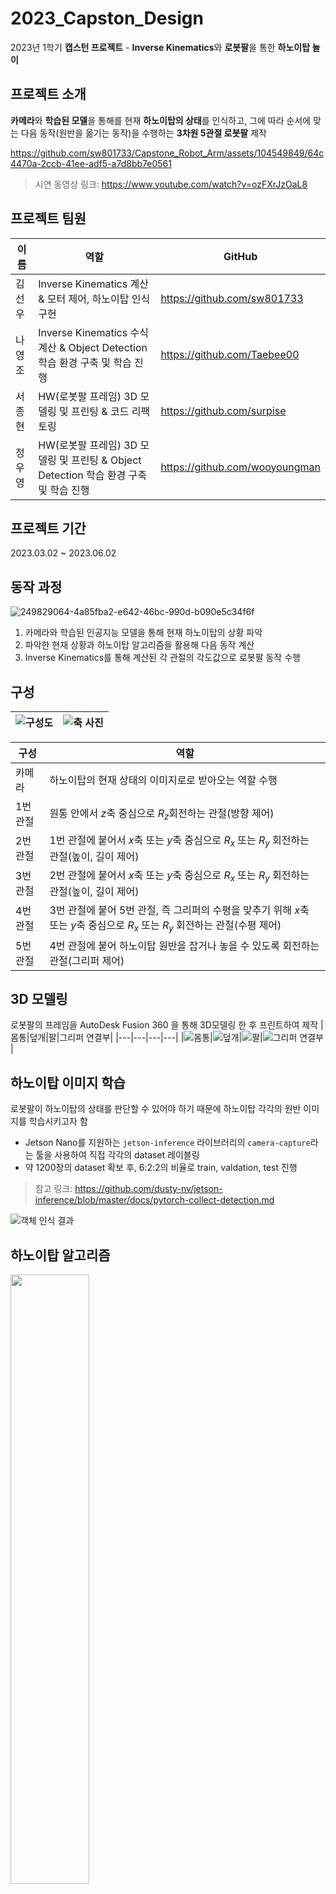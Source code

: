 # 2023_Capston_Design

2023년 1학기 **캡스턴 프로젝트** - **Inverse Kinematics**와 **로봇팔**을 통한 **하노이탑 놀이**

## 프로젝트 소개
**카메라**와 **학습된 모델**을 통해를 현재 **하노이탑의 상태**를 인식하고, 그에 따라 순서에 맞는 다음 동작(원반을 옮기는 동작)을 수행하는 **3차원 5관절 로봇팔** 제작

https://github.com/sw801733/Capstone_Robot_Arm/assets/104549849/64c4470a-2ccb-41ee-adf5-a7d8bb7e0561

> 시연 동영상 링크: https://www.youtube.com/watch?v=ozFXrJzOaL8

## 프로젝트 팀원
|이름|역할|GitHub|
|---|---|---|
|김선우|Inverse Kinematics 계산 & 모터 제어, 하노이탑 인식 구현 |https://github.com/sw801733|
|나영조|Inverse Kinematics 수식 계산 & Object Detection 학습 환경 구축 및 학습 진행|https://github.com/Taebee00|
|서종현|HW(로봇팔 프레임) 3D 모델링 및 프린팅 & 코드 리팩토링|https://github.com/surpise|
|정우영|HW(로봇팔 프레임) 3D 모델링 및 프린팅 & Object Detection 학습 환경 구축 및 학습 진행|https://github.com/wooyoungman|

## 프로젝트 기간
2023.03.02 ~ 2023.06.02

## 동작 과정

![249829064-4a85fba2-e642-46bc-990d-b090e5c34f6f](https://github.com/sw801733/Capstone_Robot_Arm/assets/104549849/f1d231e2-db79-4d19-9bfe-bcb6e114e8a2)

1. 카메라와 학습된 인공지능 모델을 통해 현재 하노이탑의 상황 파악
2. 파악한 현재 상황과 하노이탑 알고리즘을 활용해 다음 동작 계산
3. Inverse Kinematics를 통해 계산된 각 관절의 각도값으로 로봇팔 동작 수행

## 구성
|![구성도](https://github.com/sw801733/Capstone_Robot_Arm/assets/104549849/54f39c26-561d-4bb8-8ad7-1f2cf02f4414)|![축 사진](https://github.com/sw801733/Capstone_Robot_Arm/assets/104549849/9737f79b-d4ae-4c01-8cd7-8b832110e7e6)|
|---|---|

|구성|역할|
|---|---|
|카메라|하노이탑의 현재 상태의 이미지로로 받아오는 역할 수행|
|1번 관절|원통 안에서 $z$축 중심으로 ${R_z}$회전하는 관절(방향 제어)|
|2번 관절|1번 관절에 붙어서 $x$축 또는 $y$축 중심으로 ${R_x}$ 또는 ${R_y}$ 회전하는 관절(높이, 길이 제어)|
|3번 관절|2번 관절에 붙어서 $x$축 또는 $y$축 중심으로 ${R_x}$ 또는 ${R_y}$ 회전하는 관절(높이, 길이 제어)|
|4번 관절|3번 관절에 붙어 5번 관절, 즉 그리퍼의 수평을 맞추기 위해 $x$축 또는 $y$축 중심으로 ${R_x}$ 또는 ${R_y}$ 회전하는 관절(수평 제어)
|5번 관절|4번 관절에 붙어 하노이탑 원반을 잡거나 놓을 수 있도록 회전하는 관절(그리퍼 제어)|

## 3D 모델링
로봇팔의 프레임을 AutoDesk Fusion 360 을 통해 3D모델링 한 후 프린트하여 제작
|몸통|덮개|팔|그리퍼 연결부|
|---|---|---|---|
|![몸통](https://github.com/Taebee00/Capstone_Robot_Arm/assets/104549849/62fd2d3c-c90a-48e5-b4e3-37f964f8c54f)|![덮개](https://github.com/Taebee00/Capstone_Robot_Arm/assets/104549849/3c022401-e23d-462e-888f-298aa8991bbb)|![팔](https://github.com/Taebee00/Capstone_Robot_Arm/assets/104549849/29357338-210e-4e22-abd9-18fda63e682c)|![그리퍼 연결부](https://github.com/Taebee00/Capstone_Robot_Arm/assets/104549849/ae1919b2-e7aa-497e-a86a-a75f768e23a9)|

## 하노이탑 이미지 학습
로봇팔이 하노이탑의 상태를 판단할 수 있어야 하기 때문에 하노이탑 각각의 원반 이미지를 학습시키고자 함
- Jetson Nano를 지원하는 `jetson-inference` 라이브러리의 `camera-capture`라는 툴을 사용하여 직접 각각의 dataset 레이블링
- 약 1200장의 dataset 확보 후, 6:2:2의 비율로 train, valdation, test 진행
> 참고 링크: https://github.com/dusty-nv/jetson-inference/blob/master/docs/pytorch-collect-detection.md

![객체 인식 결과](https://github.com/sw801733/Capstone_Robot_Arm/assets/104549849/ff9a5511-6ec0-4758-b436-e0740d8d210b)

## 하노이탑 알고리즘
<img src="https://github.com/sw801733/Capstone_Robot_Arm/assets/104549849/c9cb8214-5580-44db-9052-d326d1cd59cb)" width="50%" height="50%"/>
<br>
- 학습된 모델을 통해 모든 원반을 인식한 후, 각각의 원반의 위치 정보를 가져와서 하노이탑의 현재 상황 파악(원반 4개 기준 1~15단계)
- 현재 상황을 판단한 후, 재귀함수를 통해 하노이탑 알고리즘 수행

## Inverse Kinematics
로봇팔의 경우, 원하는 위치로 이동시키기 위해서는 각 관절의 각도를 알고 좌표를 계산하는 것(정기구학)이 아닌, 좌표가 주어졌을 때, 그에 맞는 각 관절의 각도를 계산하는**Inverse Kinematics(역기구학)**이 필요함 
> **Inverse Kinematics(역기구학)이란?**
역기구학이란 정기구학의 반대로, 관절을 가진 로봇을 원하는 좌표에 위치시키기 위해 관절의 각도를 조절하기 위한 학문을 말한다. 순기구학의 반대로, 순기구학은 관절의 각도에 따른 위치를 계산하는 것이고, 역기구학은 위치에 따른 관절의 각도를 계산하는 것이다.

- 1,2,3번 이렇게 3개의 관절을 통해 3차원 3관절 Inverse Kinematics를 계산하고, 계산한 값을 통해 4번 관절로 그리퍼의 수평을 맞춘다. 
- 2차원 2관절 Inverse Kinematics를 먼저 계산한 뒤, 그 결과를 활용하여 3차원 3관절 Inverse Kinematics를 계산하였다.

|2차원 2관절 Inverse Kinematics|3차원 3관절 Inverse Kinematics|
|---|---|
|![2차원 2관절](https://github.com/sw801733/Capstone_Robot_Arm/assets/104549849/cc449208-99a5-41a6-a564-286ea62717ce)|![3차원 3관절](https://github.com/sw801733/Capstone_Robot_Arm/assets/104549849/e7a3dda3-87f2-4621-95bd-0372d952a844)|
|**1. $\theta_2$ 구하기**<br>  - $cos$ 법칙 사용: $c^2=a^2+b^2-2ab{cos}C$<br>  - $(x^2+y^2)={l_1}^2+{l_2}^2-2l_1l_2cos(180-\theta_2)$<br>  - $cos(180-\theta_2)=-cos(\theta_2)$<br>  - $cos(\theta_2)=\frac{x^2+y^2-{l_1}^2-{l_2}^2}{2l_1l_2}$<br>  - $\theta_2=arccos(\frac{x^2+y^2-{l_1}^2-{l_2}^2}{2l_1l_2})$<br><br>**2. $\theta_1$ 구하기**<br>  - $sin$ 법칙 사용: $\frac{sinB}{b}=\frac{sin C}{c}$<br> - $\frac{sin\bar{\theta_1}}{l_2}=\frac{sin(180-\theta_2)}{\sqrt{x^2+y^2}}=\frac{sin(\theta_2)}{\sqrt{x^2+y^2}}$<br>  - $\bar{\theta_1}=arcsin(\frac{l_2sin(\theta_2)}{\sqrt{x^2+y^2}})$<br>  - $\theta_1=\bar{\theta_1}+\alpha$<br>  - $\alpha=arctan(\frac{y}{x})$<br>  - $\theta_1=arcsin(\frac{l_2sin(\theta_2)}{\sqrt{x^2+y^2}})+arctan(\frac{y}{x})$|**1. $\theta_0$ 구하기**<br>  - $tan(\theta_0)=\frac{y}{x}$<br>  - $\theta_0=arctan(\frac{y}{x})$<br><br>**2. $\theta_1,\theta_2$ 구하기**<br>2차원 좌표 $(\sqrt{x^2+y^2},z)$ 를 기준으로 2차원 2관절 Inverse Kinematics 진행<br>  - $\theta_2=arccos(\frac{x^2+y^2+z^2-l_1^2-l_2^2}{2l_1l_2})$<br>  - $\theta_1=arcsin(\frac{l_2*sin\theta_2}{x^2+y^2+z^2})+arctan(\frac{z}{\sqrt{x^2+y^2}})$|


